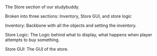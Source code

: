 The Store section of our studybuddy. 

Broken into three sections: Inventory, Store GUI, and store logic

Inventory: Backbone with all the objects and setting the inventory.

Store Logic: The Logic behind what to display, what happens when player attempts to buy something.

Store GUI: The GUI of the store.
